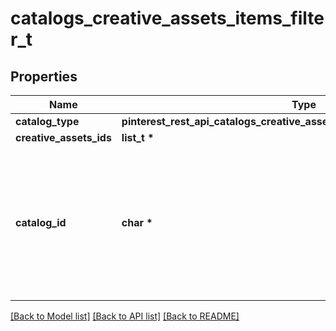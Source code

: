 # catalogs_creative_assets_items_filter_t

## Properties
Name | Type | Description | Notes
------------ | ------------- | ------------- | -------------
**catalog_type** | **pinterest_rest_api_catalogs_creative_assets_items_filter_CATALOGTYPE_e** |  | 
**creative_assets_ids** | **list_t \*** |  | 
**catalog_id** | **char \*** | Catalog id pertaining to the creative assets item. If not provided, default to oldest creative assets catalog | [optional] 

[[Back to Model list]](../README.md#documentation-for-models) [[Back to API list]](../README.md#documentation-for-api-endpoints) [[Back to README]](../README.md)


